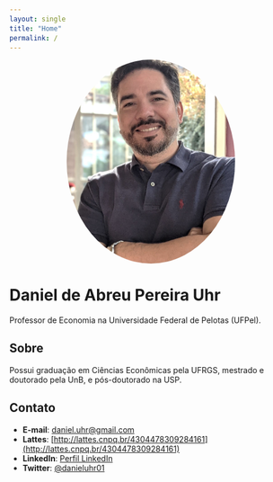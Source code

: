 ```yaml
---
layout: single
title: "Home"
permalink: /
---
```


<img src="https://github.com/Daniel-Uhr/Daniel-Uhr.github.io/blob/main/Daniel.jpg" alt="Daniel de Abreu Pereira Uhr" style="display: block; margin: 0 auto; max-width: 300px; border-radius: 50%;">

# Daniel de Abreu Pereira Uhr

Professor de Economia na Universidade Federal de Pelotas (UFPel).

## Sobre
Possui graduação em Ciências Econômicas pela UFRGS, mestrado e doutorado pela UnB, e pós-doutorado na USP.

## Contato
- **E-mail**: [daniel.uhr@gmail.com](mailto:daniel.uhr@gmail.com)
- **Lattes**: [http://lattes.cnpq.br/4304478309284161](http://lattes.cnpq.br/4304478309284161)
- **LinkedIn**: [Perfil LinkedIn](https://www.linkedin.com/in/daniel-uhr-6847675b)
- **Twitter**: [@danieluhr01](https://twitter.com/danieluhr01)

